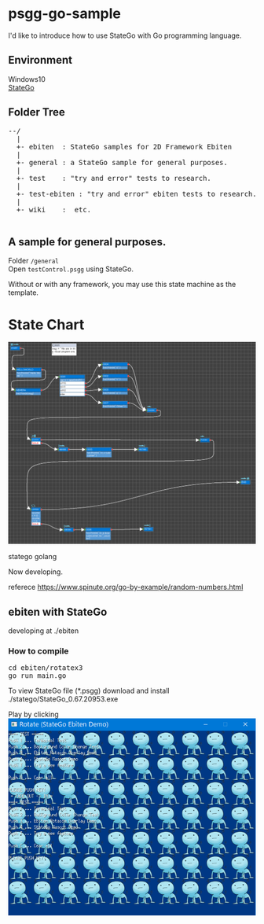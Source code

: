 # psgg-go-sample

I'd like to introduce how to use StateGo with Go programming language.

## Environment

Windows10  
[StateGo](https://statego.programanic.com)

## Folder Tree

<pre>
--/  
  |   
  +- ebiten  : StateGo samples for 2D Framework Ebiten   
  |   
  +- general : a StateGo sample for general purposes.   
  |  
  +- test    : "try and error" tests to research.  
  |  
  +- test-ebiten : "try and error" ebiten tests to research.  
  |  
  +- wiki    :  etc.  
 </pre>
 
## A sample for general purposes.

Folder ``/general``  
Open ``testControl.psgg`` using StateGo.

Without or with any framework, you may use this state machine as the template.

# State Chart

![](https://raw.githubusercontent.com/NNNIC/psgg-go-sample/main/wiki/g1.png)






 
 
statego golang 

Now developing.

referece
https://www.spinute.org/go-by-example/random-numbers.html

## ebiten with StateGo

developing at ./ebiten

### How to compile

<pre>
cd ebiten/rotatex3
go run main.go 
</pre>

To view StateGo file (*.psgg) download and install ./statego/StateGo_0.67.20953.exe 

Play by clicking  
<a href="https://github.com/NNNIC/psgg-go-sample/blob/main/wiki/rotatex3.gif"><img src="https://raw.githubusercontent.com/NNNIC/psgg-go-sample/main/wiki/rotatex3.png" /></a>

